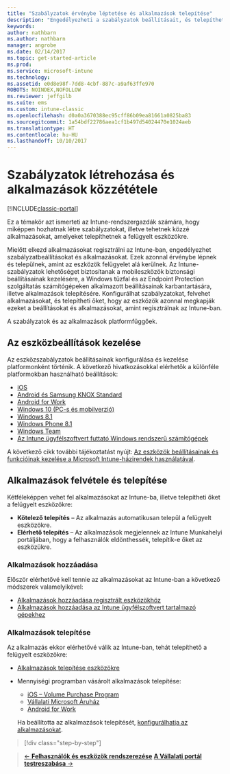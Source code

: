 ```yaml
---
title: "Szabályzatok érvénybe léptetése és alkalmazások telepítése"
description: "Engedélyezheti a szabályzatok beállításait, és telepíthet olyan alkalmazásokat, amelyek azonnal rákerülnek az eszközökre, amint regisztrálják őket felügyeletre."
keywords: 
author: nathbarn
ms.author: nathbarn
manager: angrobe
ms.date: 02/14/2017
ms.topic: get-started-article
ms.prod: 
ms.service: microsoft-intune
ms.technology: 
ms.assetid: e0d8e98f-7dd8-4cbf-887c-a9af63ffe970
ROBOTS: NOINDEX,NOFOLLOW
ms.reviewer: jeffgilb
ms.suite: ems
ms.custom: intune-classic
ms.openlocfilehash: d0a0a3670388ec95cff86b09ea81661a0825ba83
ms.sourcegitcommit: 1a54bdf22786aea1cf1b497d54024470e1024aeb
ms.translationtype: HT
ms.contentlocale: hu-HU
ms.lasthandoff: 10/10/2017
---
```

# <a name="create-policies-and-publish-apps"></a>Szabályzatok létrehozása és alkalmazások közzététele

[!INCLUDE[classic-portal](../includes/classic-portal.md)]

Ez a témakör azt ismerteti az Intune-rendszergazdák számára, hogy miképpen hozhatnak létre szabályzatokat, illetve tehetnek közzé alkalmazásokat, amelyeket telepíthetnek a felügyelt eszközökre.

Mielőtt elkezd alkalmazásokat regisztrálni az Intune-ban, engedélyezhet szabályzatbeállításokat és alkalmazásokat. Ezek azonnal érvénybe lépnek és települnek, amint az eszközök felügyelet alá kerülnek. Az Intune-szabályzatok lehetőséget biztosítanak a mobileszközök biztonsági beállításainak kezelésére, a Windows tűzfal és az Endpoint Protection szolgáltatás számítógépeken alkalmazott beállításainak karbantartására, illetve alkalmazások telepítésére. Konfigurálhat szabályzatokat, felvehet alkalmazásokat, és telepítheti őket, hogy az eszközök azonnal megkapják ezeket a beállításokat és alkalmazásokat, amint regisztrálnak az Intune-ban.

A szabályzatok és az alkalmazások platformfüggőek.

## <a name="manage-device-settings"></a>Az eszközbeállítások kezelése

 Az eszközszabályzatok beállításainak konfigurálása és kezelése platformonként történik. A következő hivatkozásokkal elérhetők a különféle platformokban használható beállítások:

- [iOS](/intune-classic/deploy-use/ios-policy-settings-in-microsoft-intune)
- [Android és Samsung KNOX Standard](/intune-classic/deploy-use/android-policy-settings-in-microsoft-intune)
- [Android for Work](/intune-classic/deploy-use/android-for-work-policy-settings-in-microsoft-intune)
- [Windows 10 (PC-s és mobilverzió)](/intune-classic/deploy-use/windows-10-policy-settings-in-microsoft-intune)
- [Windows 8.1](/intune-classic/deploy-use/windows-configuration-policy-settings-in-microsoft-intune)
- [Windows Phone 8.1](/intune-classic/deploy-use/windows-phone-8-1-policy-settings-in-microsoft-intune)
- [Windows Team](/intune-classic/deploy-use/windows-team-configuration-policy-settings-in-microsoft-intune)
- [Az Intune ügyfélszoftvert futtató Windows rendszerű számítógépek](/intune-classic/deploy-use/policies-to-protect-windows-pcs-in-microsoft-intune)

A következő cikk további tájékoztatást nyújt: [Az eszközök beállításainak és funkcióinak kezelése a Microsoft Intune-házirendek használatával](/intune-classic/deploy-use/manage-settings-and-features-on-your-devices-with-microsoft-intune-policies).

## <a name="add-and-deploy-apps"></a>Alkalmazások felvétele és telepítése

Kétféleképpen vehet fel alkalmazásokat az Intune-ba, illetve telepítheti őket a felügyelt eszközökre:
- **Kötelező telepítés** – Az alkalmazás automatikusan települ a felügyelt eszközökre.
- **Elérhető telepítés** – Az alkalmazások megjelennek az Intune Munkahelyi portáljában, hogy a felhasználók eldönthessék, telepítik-e őket az eszközükre.

### <a name="add-apps"></a>Alkalmazások hozzáadása

Először elérhetővé kell tennie az alkalmazásokat az Intune-ban a következő módszerek valamelyikével:
- [Alkalmazások hozzáadása regisztrált eszközökhöz](/intune-classic/deploy-use/add-apps-for-mobile-devices-in-microsoft-intune)
- [Alkalmazások hozzáadása az Intune ügyfélszoftvert tartalmazó gépekhez](/intune-classic/deploy-use/add-apps-for-windows-pcs-in-microsoft-intune)

### <a name="deploy-apps"></a>Alkalmazások telepítése

Az alkalmazás ekkor elérhetővé válik az Intune-ban, tehát telepíthető a felügyelt eszközökre:
- [Alkalmazások telepítése eszközökre](/intune-classic/deploy-use/deploy-use/deploy-apps-in-microsoft-intune)
- Mennyiségi programban vásárolt alkalmazások telepítése:
    - [iOS – Volume Purchase Program](/intune-classic/deploy-use/manage-ios-apps-you-purchased-through-a-volume-purchase-program-with-microsoft-intune)
    - [Vállalati Microsoft Áruház](/intune-classic/deploy-use/manage-apps-you-purchased-from-the-windows-store-for-business-with-microsoft-intune)
    - [Android for Work](/intune-classic/deploy-use/android-for-work-apps)

    Ha beállította az alkalmazások telepítését, [konfigurálhatja az alkalmazásokat](/intune-classic/deploy-use/monitor-apps-in-microsoft-intune).

>[!div class="step-by-step"]

>[&larr; **Felhasználók és eszközök rendszerezése**](.\start-with-a-paid-subscription-to-microsoft-intune-step-5.md)       [**A Vállalati portál testreszabása** &rarr;](/intune/company-portal-customize)  
